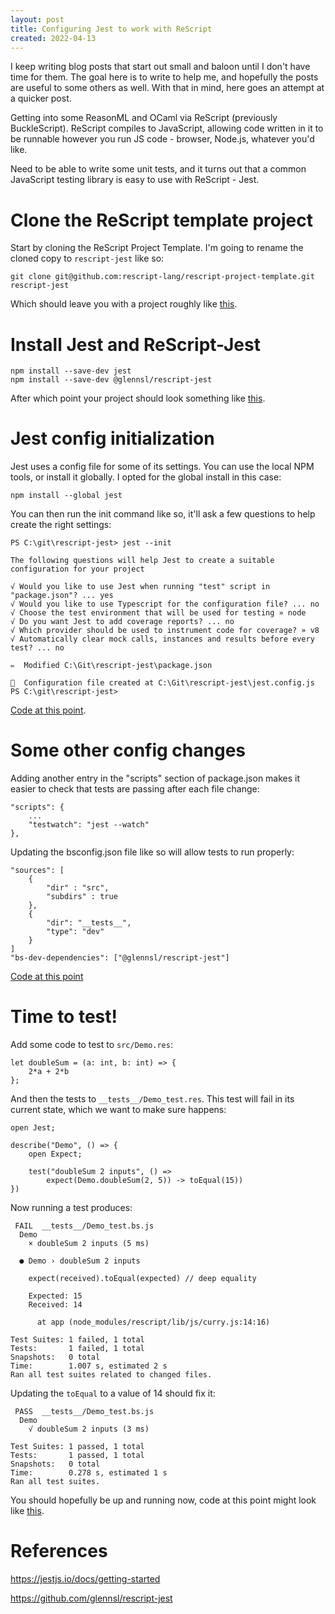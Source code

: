 ```yaml
---
layout: post
title: Configuring Jest to work with ReScript
created: 2022-04-13
---
```


I keep writing blog posts that start out small and baloon until I don't have time for them. The goal here is to write to help me, and hopefully the posts are useful to some others as well. With that in mind, here goes an attempt at a quicker post.

Getting into some ReasonML and OCaml via ReScript (previously BuckleScript). ReScript compiles to JavaScript, allowing code written in it to be runnable however you run JS code - browser, Node.js, whatever you'd like.

Need to be able to write some unit tests, and it turns out that a common JavaScript testing library is easy to use with ReScript - Jest.

# Clone the ReScript template project
Start by cloning the ReScript Project Template. I'm going to rename the cloned copy to `rescript-jest` like so:
```
git clone git@github.com:rescript-lang/rescript-project-template.git rescript-jest
```

Which should leave you with a project roughly like [this](https://github.com/trite/rescript-jest/tree/281ed118a3ea4bd81e5bf4abeaaf8b6c9f47d336).

# Install Jest and ReScript-Jest
```
npm install --save-dev jest
npm install --save-dev @glennsl/rescript-jest
```

After which point your project should look something like [this](https://github.com/trite/rescript-jest/tree/e71d262948db01cc81380f7e5bd744fa076b9e86).

# Jest config initialization
Jest uses a config file for some of its settings. You can use the local NPM tools, or install it globally. I opted for the global install in this case:
```
npm install --global jest
```

You can then run the init command like so, it'll ask a few questions to help create the right settings:
```
PS C:\git\rescript-jest> jest --init

The following questions will help Jest to create a suitable configuration for your project

√ Would you like to use Jest when running "test" script in "package.json"? ... yes
√ Would you like to use Typescript for the configuration file? ... no
√ Choose the test environment that will be used for testing » node
√ Do you want Jest to add coverage reports? ... no
√ Which provider should be used to instrument code for coverage? » v8
√ Automatically clear mock calls, instances and results before every test? ... no

✏️  Modified C:\Git\rescript-jest\package.json

📝  Configuration file created at C:\Git\rescript-jest\jest.config.js
PS C:\git\rescript-jest>
```

[Code at this point](https://github.com/trite/rescript-jest/tree/586a05fac56f9450a7db9f2b0b142db20c01d2c7).

# Some other config changes
Adding another entry in the "scripts" section of package.json makes it easier to check that tests are passing after each file change:
```
"scripts": {
    ...
    "testwatch": "jest --watch"
},
```

Updating the bsconfig.json file like so will allow tests to run properly:
```
"sources": [
    {
        "dir" : "src",
        "subdirs" : true
    },
    {
        "dir": "__tests__",
        "type": "dev"
    }
]
"bs-dev-dependencies": ["@glennsl/rescript-jest"]
```

[Code at this point](https://github.com/trite/rescript-jest/tree/b12983e432e6eccb7aa87dfab5fb5ee448c63c2b)

# Time to test!
Add some code to test to `src/Demo.res`:
```
let doubleSum = (a: int, b: int) => {
    2*a + 2*b
};
```

And then the tests to `__tests__/Demo_test.res`. This test will fail in its current state, which we want to make sure happens:
```
open Jest;

describe("Demo", () => {
    open Expect;

    test("doubleSum 2 inputs", () =>
        expect(Demo.doubleSum(2, 5)) -> toEqual(15))
})
```

Now running a test produces:
```
 FAIL  __tests__/Demo_test.bs.js
  Demo
    × doubleSum 2 inputs (5 ms)

  ● Demo › doubleSum 2 inputs

    expect(received).toEqual(expected) // deep equality

    Expected: 15
    Received: 14

      at app (node_modules/rescript/lib/js/curry.js:14:16)

Test Suites: 1 failed, 1 total
Tests:       1 failed, 1 total
Snapshots:   0 total
Time:        1.007 s, estimated 2 s
Ran all test suites related to changed files.
```

Updating the `toEqual` to a value of 14 should fix it:
```
 PASS  __tests__/Demo_test.bs.js
  Demo
    √ doubleSum 2 inputs (3 ms)

Test Suites: 1 passed, 1 total
Tests:       1 passed, 1 total
Snapshots:   0 total
Time:        0.278 s, estimated 1 s
Ran all test suites.
```

You should hopefully be up and running now, code at this point might look like [this](https://github.com/trite/rescript-jest/tree/7b95493c1ca53049063fe8cf2fa25f70a0359167).

# References

https://jestjs.io/docs/getting-started

https://github.com/glennsl/rescript-jest
